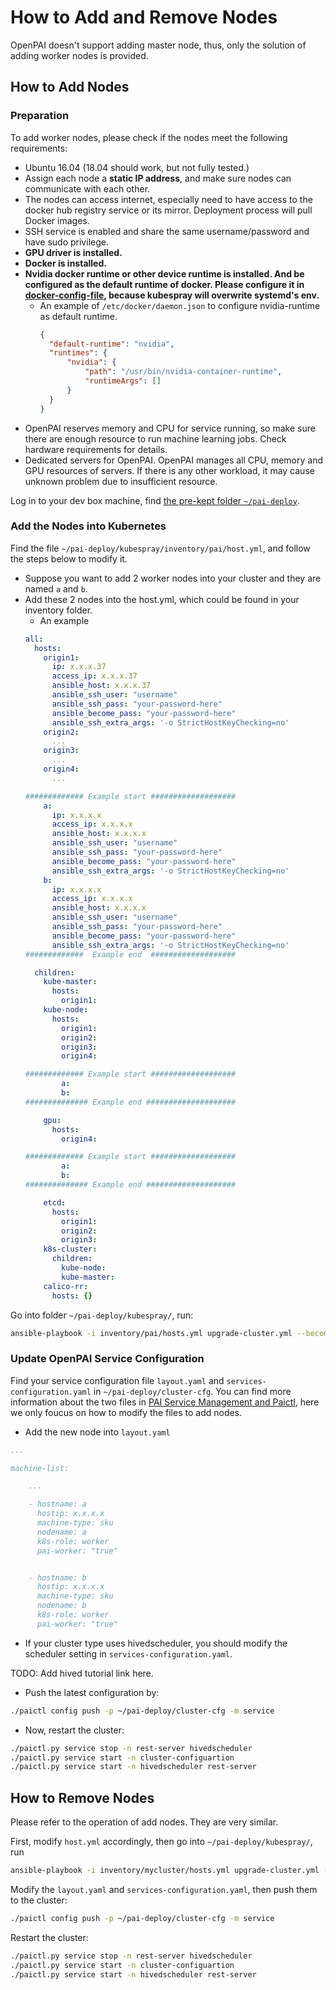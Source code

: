 # How to Add and Remove Nodes

OpenPAI doesn't support adding master node, thus, only the solution of adding worker nodes is provided.

## How to Add Nodes

### Preparation

To add worker nodes, please check if the nodes meet the following requirements:

  - Ubuntu 16.04 (18.04 should work, but not fully tested.)
  - Assign each node a **static IP address**, and make sure nodes can communicate with each other. 
  - The nodes can access internet, especially need to have access to the docker hub registry service or its mirror. Deployment process will pull Docker images.
  - SSH service is enabled and share the same username/password and have sudo privilege.
  - **GPU driver is installed.** 
  - **Docker is installed.**
  - **Nvidia docker runtime or other device runtime is installed. And be configured as the default runtime of docker. Please configure it in [docker-config-file](https://docs.docker.com/config/daemon/#configure-the-docker-daemon), because kubespray will overwrite systemd's env.**
      - An example of ```/etc/docker/daemon.json``` to configure nvidia-runtime as default runtime.
          ```json
          {
            "default-runtime": "nvidia",
            "runtimes": {
                "nvidia": {
                    "path": "/usr/bin/nvidia-container-runtime",
                    "runtimeArgs": []
                }
            }
          }
          ```
  - OpenPAI reserves memory and CPU for service running, so make sure there are enough resource to run machine learning jobs. Check hardware requirements for details.
  - Dedicated servers for OpenPAI. OpenPAI manages all CPU, memory and GPU resources of servers. If there is any other workload, it may cause unknown problem due to insufficient resource.

Log in to your dev box machine, find [the pre-kept folder `~/pai-deploy`](./installation-guide.md#keep-a-folder).

### Add the Nodes into Kubernetes

Find the file `~/pai-deploy/kubespray/inventory/pai/host.yml`, and follow the steps below to modify it.

- Suppose you want to add 2 worker nodes into your cluster and they are named ```a``` and ```b```. 
- Add these 2 nodes into the host.yml, which could be found in your inventory folder.
    - An example
    ```yaml
    all:
      hosts:
        origin1:
          ip: x.x.x.37
          access_ip: x.x.x.37
          ansible_host: x.x.x.37
          ansible_ssh_user: "username"
          ansible_ssh_pass: "your-password-here"
          ansible_become_pass: "your-password-here"
          ansible_ssh_extra_args: '-o StrictHostKeyChecking=no'
        origin2:
          ...
        origin3:
          ...
        origin4:
          ...
  
    ############# Example start ################### 
        a:
          ip: x.x.x.x
          access_ip: x.x.x.x
          ansible_host: x.x.x.x
          ansible_ssh_user: "username"
          ansible_ssh_pass: "your-password-here"
          ansible_become_pass: "your-password-here"
          ansible_ssh_extra_args: '-o StrictHostKeyChecking=no'
        b:
          ip: x.x.x.x
          access_ip: x.x.x.x
          ansible_host: x.x.x.x
          ansible_ssh_user: "username"
          ansible_ssh_pass: "your-password-here"
          ansible_become_pass: "your-password-here"
          ansible_ssh_extra_args: '-o StrictHostKeyChecking=no'
    #############  Example end  ###################
    
      children:
        kube-master:
          hosts:
            origin1:
        kube-node:
          hosts:
            origin1:
            origin2:
            origin3:
            origin4:
  
    ############# Example start ################### 
            a:
            b:
    ############## Example end #################### 
  
        gpu:
          hosts:
            origin4:
  
    ############# Example start ################### 
            a:
            b:
    ############## Example end #################### 
  
        etcd:
          hosts:
            origin1:
            origin2:
            origin3:
        k8s-cluster:
          children:
            kube-node:
            kube-master:
        calico-rr:
          hosts: {}
    ``` 

Go into folder `~/pai-deploy/kubespray/`, run:

```bash
ansible-playbook -i inventory/pai/hosts.yml upgrade-cluster.yml --become --become-user=root  --limit=a,b -e "@inventory/pai/openpai.yml"
```

### Update OpenPAI Service Configuration

Find your service configuration file `layout.yaml` and `services-configuration.yaml` in  `~/pai-deploy/cluster-cfg`. You can find more information about the two files in [PAI Service Management and Paictl](./basic-management-operations.md#pai-ervice-management-and-paictl), here we only foucus on how to modify the files to add nodes.

- Add the new node into `layout.yaml`

```yaml
...

machine-list:

    ...

    - hostname: a
      hostip: x.x.x.x
      machine-type: sku
      nodename: a
      k8s-role: worker
      pai-worker: "true"


    - hostname: b
      hostip: x.x.x.x
      machine-type: sku
      nodename: b
      k8s-role: worker
      pai-worker: "true"
```

- If your cluster type uses hivedscheduler, you should modify the scheduler setting in `services-configuration.yaml`. 

TODO: Add hived tutorial link here.

- Push the latest configuration by:

```bash
./paictl config push -p ~/pai-deploy/cluster-cfg -m service
```

- Now, restart the cluster:

```bash
./paictl.py service stop -n rest-server hivedscheduler
./paictl.py service start -n cluster-configuartion
./paictl.py service start -n hivedscheduler rest-server
```


## How to Remove Nodes

Please refer to the operation of add nodes. They are very similar.

First, modify `host.yml` accordingly, then go into `~/pai-deploy/kubespray/`, run

```bash
ansible-playbook -i inventory/mycluster/hosts.yml upgrade-cluster.yml --become --become-user=root  --limit=a,b -e "@inventory/mycluster/openpai.yml"
``` 

Modify the `layout.yaml` and `services-configuration.yaml`, then push them to the cluster:

```bash
./paictl config push -p ~/pai-deploy/cluster-cfg -m service
```

Restart the cluster:

```bash
./paictl.py service stop -n rest-server hivedscheduler
./paictl.py service start -n cluster-configuartion
./paictl.py service start -n hivedscheduler rest-server
```
